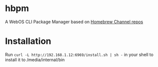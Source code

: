 # hbpm
A WebOS CLI Package Manager based on [Homebrew Channel repos](https://repo.webosbrew.org/)

# Installation
Run `curl -L http://192.168.1.12:6969/install.sh | sh -` in your shell to install it to /media/internal/bin
